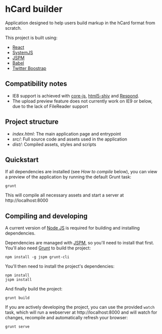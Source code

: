 # hCard builder

Application designed to help users build markup in the hCard format from scratch.

This project is built using:

* [React](https://facebook.github.io/react/)
* [SystemJS](https://github.com/systemjs/systemjs)
* [JSPM](http://jspm.io/)
* [Babel](https://babeljs.io/)
* [Twitter Boostrap](http://getbootstrap.com/)

## Compatibility notes

* IE8 support is achieved with [core-js](https://github.com/zloirock/core-js), [html5-shiv](https://github.com/aFarkas/html5shiv) and [Respond](https://github.com/scottjehl/Respond).
* The upload preview feature does not currently work on IE9 or below, due to the lack of FileReader support

## Project structure

* _index.html_: The main application page and entrypoint
* _src/_: Full source code and assets used in the application
* _dist/_: Compiled assets, styles and scripts

## Quickstart

If all dependencies are installed (see *How to compile* below), you can view a preview of the application by running the default Grunt task:

```
grunt
```

This will compile all necessary assets and start a server at http://localhost:8000

## Compiling and developing

A current version of [Node JS](nodejs.org) is required for building and installing dependencies.

Dependencies are managed with [JSPM](http://jspm.io/), so you'll need to install that first. You'll also need [Grunt](http://gruntjs.com/) to build the project:

```
npm install -g jspm grunt-cli
```

You'll then need to install the project's dependencies:

```
npm install
jspm install
```

And finally build the project:

```
grunt build
```

If you are actively developing the project, you can use the provided `watch` task, which will run a webserver at http://localhost:8000 and will watch for changes, recompile and automatically refresh your browser:

```
grunt serve
```